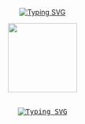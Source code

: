 <div align="center">

  <!-- Typing SVG by DenverCoder1 - https://github.com/DenverCoder1/readme-typing-svg -->
  [![Typing SVG](https://readme-typing-svg.demolab.com?font=Comfortaa&size=30&duration=1&pause=983&color=E2E2E2&center=true&vCenter=true&repeat=false&width=435&lines=Welcome+to+Flu's+profile)](https://git.io/typing-svg)

<img src="https://tenor.com/view/hydra-we-bhack-gif-20860697" width="140"><br><br></img>
  
  
  
  <kbd>
    <a style="border:5px white" border="5px white" href="https://git.io/typing-svg"><img src="https://readme-typing-svg.demolab.com?font=Josefin+Sans&size=30&duration=3500&pause=750&color=72C9E4&center=true&vCenter=true&width=435&lines=Welcome;Developer;Ethical-Hacker;Cyber;Never Yield An Advantage" alt="Typing SVG" /></a>
  </kbd>
</div>
</div>
